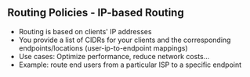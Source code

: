 ## Routing Policies - IP-based Routing

- Routing is based on clients' IP addresses
- You provide a list of CIDRs for your clients and the corresponding endpoints/locations (user-ip-to-endpoint mappings)
- Use cases: Optimize performance, reduce network costs...
- Example: route end users from a particular ISP to a specific endpoint
